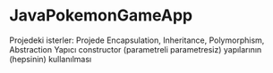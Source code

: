 # JavaPokemonGameApp
Projedeki isterler: Projede Encapsulation, Inheritance, Polymorphism, Abstraction Yapıcı constructor (parametreli parametresiz)  yapılarının (hepsinin) kullanılması 
